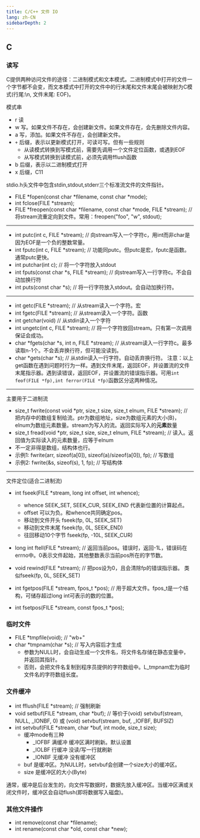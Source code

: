 ```yaml
---
title: C/C++ 文件 IO
lang: zh-CN
sidebarDepth: 2
---
```


## C
### 读写
C提供两种访问文件的途径：二进制模式和文本模式。二进制模式中打开的文件一个字节都不会变，而文本模式中打开的文件中的行末尾和文件末尾会被映射为C模式(行尾:\n, 文件末尾: EOF)。

模式串
* r 读
* w 写。如果文件不存在，会创建新文件。如果文件存在，会先删除文件内容。
* a 写，添加。如果文件不存在，会创建新文件。
* `+` 后缀，表示以更新模式打开，可读可写。但有一些规则
    * 从读模式转换到写模式前，需要先调用一个文件定位函数，或遇到EOF
    * 从写模式转换到读模式前，必须先调用fflush函数
* b 后缀，表示以二进制模式打开
* x 后缀，C11

stdio.h头文件中包含stdin,stdout,stderr三个标准流文件的文件指针。

* FILE *fopen(const char *filename, const char *mode);
* int fclose(FILE *stream);
* FILE *freopen(const char *filename, const char *mode, FILE *stream); // 将stream流重定向到文件。常用：freopen("foo", "w", stdout);
---
* int putc(int c, FILE *stream); // 向stream写入一个字符c，用int而非char是因为EOF是一个负的整数常量。
* int fputc(int c, FILE *stream); // 功能同putc。但putc是宏，fputc是函数。通常putc更快。
* int putchar(int c); // 将一个字符放入stdout
* int fputs(const char *s, FILE *stream); // 向stream写入一行字符c。不会自动加换行符
* int puts(const char *s); // 将一行字符放入stdout。会自动加换行符。
---
* int getc(FILE *stream); // 从stream读入一个字符。宏
* int fgetc(FILE *stream); // 从stream读入一个字符。函数
* int getchar(void) // 从stdin读入一个字符
* int ungetc(int c, FILE *stream); // 将一个字符放回stream。只有第一次调用保证会成功。
* char *fgets(char *s, int n, FILE *stream); // 从stream读入一行字符c。最多读取n-1个。不会丢弃换行符，但可能没读到。
* char *gets(char *s); // 从stdin读入一行字符。自动丢弃换行符。
注意：以上get函数在遇到问题时行为一样。遇到文件末尾，返回EOF，并设置流的文件末尾指示器。遇到读错误，返回EOF，并设置流的错误指示器。可用`int feof(FILE *fp),int ferror(FILE *fp)`函数区分这两种情况。

---
主要用于二进制流
* size_t fwrite(const void *ptr, size_t size, size_t elnum, FILE *stream); // 把内存中的数组复制给流。ptr为数组地址，size为数组元素的大小(B)，elnum为数组元素数量。stream为写入的流。返回实际写入的**元素**数量
* size_t fread(void *ptr, size_t size, size_t elnum, FILE *stream); // 读入。返回值为实际读入的元素数量，应等于elnum
* 不一定非得是数组，结构体也行。
* 示例1: fwrite(arr, sizeof(a[0]), sizeof(a)/sizeof(a[0]), fp); // 写数组
* 示例2: fwrite(&s, sizeof(s), 1, fp); // 写结构体
---
文件定位(适合二进制流)
* int fseek(FILE *stream, long int offset, int whence);
    * whence SEEK_SET, SEEK_CUR, SEEK_END 代表新位置的计算起点。
    * offset 可以为负。和whence共同确定pos。
    * 移动到文件开头 fseek(fp, 0L, SEEK_SET)
    * 移动到文件末尾 fseek(fp, 0L, SEEK_END)
    * 往回移动10个字节 fseek(fp, -10L, SEEK_CUR)
* long int ftell(FILE *stream); // 返回当前pos。错误时，返回-1L，错误码在errno中。0表示文件起始，其他整数表示当前pos所在的字节数。
* void rewind(FILE *stream); // 把pos设为0，且会清除fp的错误指示器。 类似fseek(fp, 0L, SEEK_SET)

* int fgetpos(FILE *stream, fpos_t *pos); // 用于超大文件。fpos_t是一个结构，可储存超过long int可表示的数的位置。
* int fsetpos(FILE *stream, const fpos_t *pos);

### 临时文件
* FILE *tmpfile(void); // "wb+"
* char *tmpnam(char *s); // 写入内容后才生成
    * 参数为NULL时，会自动生成一个文件名，将文件名存储在静态变量中，并返回其指针。
    * 否则，会把文件名复制到程序员提供的字符数组中。L_tmpnam宏为临时文件名的字符数组长度。

### 文件缓冲
* int fflush(FILE *stream); // 强制刷新
* void setbuf(FILE *stream, char *buf); // 等价于(void) setvbuf(stream, NULL, _IONBF, 0) 或 (void) setvbuf(stream, buf, _IOFBF, BUFSIZ)
* int setvbuf(FILE *stream, char *buf, int mode, size_t size);
    * 缓冲mode有三种
        * _IOFBF 满缓冲 缓冲区满时刷新。默认设置
        * _IOLBF 行缓冲 没读/写一行就刷新
        * _IONBF 无缓冲 没有缓冲区
    * buf 是缓冲区。为NULL时，setvbuf会创建一个size大小的缓冲区。
    * size 是缓冲区的大小(Byte)

通常，缓冲是后台发生的，向文件写数据时，数据先放入缓冲区。当缓冲区满或关闭文件时，缓冲区会自动flush(即将数据写入磁盘)。

### 其他文件操作
* int remove(const char *filename);
* int rename(const char *old, const char *new);